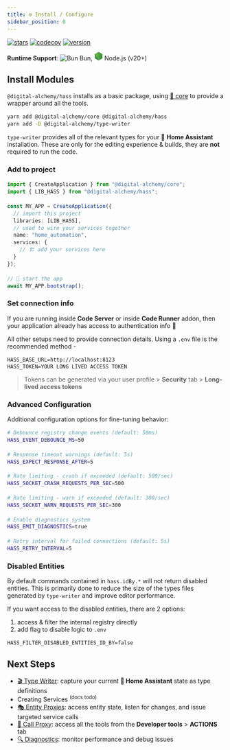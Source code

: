 ```yaml
---
title: ⚙️ Install / Configure
sidebar_position: 0
---
```


[![stars](https://img.shields.io/github/stars/Digital-Alchemy-TS/hass)](https://github.com/Digital-Alchemy-TS/hass)
[![codecov](https://codecov.io/gh/Digital-Alchemy-TS/hass/graph/badge.svg?token=LYUQ1FQ71D)](https://codecov.io/gh/Digital-Alchemy-TS/hass)
[![version](https://img.shields.io/github/package-json/version/Digital-Alchemy-TS/hass)](https://www.npmjs.com/package/@digital-alchemy/hass)

**Runtime Support**: <img src="https://avatars.githubusercontent.com/u/108928776?s=48&v=4" alt="Bun" width="20"/> Bun,
<img src="https://raw.githubusercontent.com/devicons/devicon/master/icons/nodejs/nodejs-original.svg" alt="Node.js" width="20"/> Node.js (v20+)

##  Install Modules

`@digital-alchemy/hass` installs as a basic package, using [🧩 core](/docs/core/) to provide a wrapper around all the tools.

```bash
yarn add @digital-alchemy/core @digital-alchemy/hass
yarn add -D @digital-alchemy/type-writer
```

`type-writer` provides all of the relevant types for your 🏡 **Home Assistant** installation.
These are only for the editing experience & builds, they are **not** required to run the code.

### Add to project

```typescript
import { CreateApplication } from "@digital-alchemy/core";
import { LIB_HASS } from "@digital-alchemy/hass";

const MY_APP = CreateApplication({
  // import this project
  libraries: [LIB_HASS],
  // used to wire your services together
  name: "home_automation",
  services: {
    // 🏗️ add your services here
  }
});

// 🚀 start the app
await MY_APP.bootstrap();
```

### Set connection info

If you are running inside **Code Server** or inside **Code Runner** addon, then your application already has access to authentication info 🎉

All other setups need to provide connection details. Using a `.env` file is the recommended method -

```
HASS_BASE_URL=http://localhost:8123
HASS_TOKEN=YOUR LONG LIVED ACCESS TOKEN
```
> Tokens can be generated via your user profile > **Security** tab > **Long-lived access tokens**

### Advanced Configuration

Additional configuration options for fine-tuning behavior:

```bash
# Debounce registry change events (default: 50ms)
HASS_EVENT_DEBOUNCE_MS=50

# Response timeout warnings (default: 5s)
HASS_EXPECT_RESPONSE_AFTER=5

# Rate limiting - crash if exceeded (default: 500/sec)
HASS_SOCKET_CRASH_REQUESTS_PER_SEC=500

# Rate limiting - warn if exceeded (default: 300/sec)
HASS_SOCKET_WARN_REQUESTS_PER_SEC=300

# Enable diagnostics system
HASS_EMIT_DIAGNOSTICS=true

# Retry interval for failed connections (default: 5s)
HASS_RETRY_INTERVAL=5
```

### Disabled Entities

By default commands contained in `hass.idBy.*` will not return disabled entities.
This is primarily done to reduce the size of the types files generated by `type-writer` and improve editor performance.

If you want access to the disabled entities, there are 2 options:

1. access & filter the internal registry directly
2. add flag to disable logic to `.env`

```
HASS_FILTER_DISABLED_ENTITIES_ID_BY=false
```

## Next Steps

- [🎬 Type Writer](/docs/home-automation/hass/setup/type-writer/): capture your current **🏡 Home Assistant** state as type definitions
- Creating Services <sup>(docs todo)</sup>
- [🎭 Entity Proxies](/docs/home-automation/hass/entity-proxy): access entity state, listen for changes, and issue targeted service calls
- [📣 Call Proxy](/docs/home-automation/hass/call-proxy): access all the tools from the **Developer tools** > **ACTIONS** tab
- [🔍 Diagnostics](/docs/home-automation/hass/diagnostics): monitor performance and debug issues
